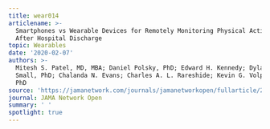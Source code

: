 ```yaml
---
title: wear014
articlename: >-
  Smartphones vs Wearable Devices for Remotely Monitoring Physical Activity
  After Hospital Discharge
topic: Wearables
date: '2020-02-07'
authors: >-
  Mitesh S. Patel, MD, MBA; Daniel Polsky, PhD; Edward H. Kennedy; Dylan S.
  Small, PhD; Chalanda N. Evans; Charles A. L. Rareshide; Kevin G. Volpp, MD,
  PhD
source: 'https://jamanetwork.com/journals/jamanetworkopen/fullarticle/2760436'
journal: JAMA Network Open
summary: ' '
spotlight: true
---
```



